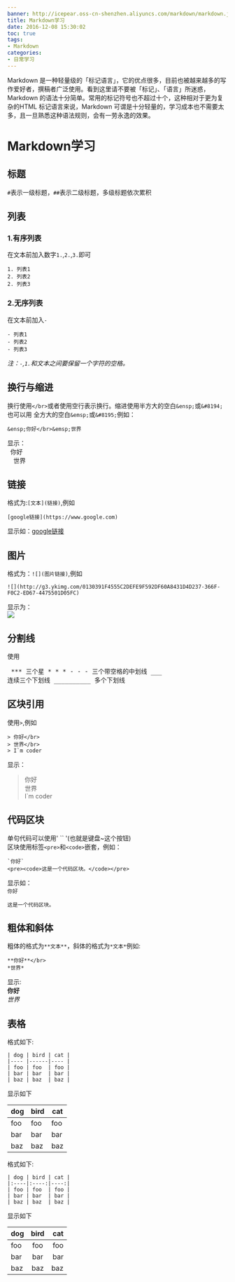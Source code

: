 ```yaml
---
banner: http://icepear.oss-cn-shenzhen.aliyuncs.com/markdown/markdown.jpg
title: Markdown学习
date: 2016-12-08 15:30:02
toc: true
tags: 
- Markdown
categories:
- 日常学习
---
```

Markdown 是一种轻量级的「标记语言」，它的优点很多，目前也被越来越多的写作爱好者，撰稿者广泛使用。看到这里请不要被「标记」、「语言」所迷惑，Markdown 的语法十分简单。常用的标记符号也不超过十个，这种相对于更为复杂的HTML 标记语言来说，Markdown 可谓是十分轻量的，学习成本也不需要太多，且一旦熟悉这种语法规则，会有一劳永逸的效果。
<!--more-->
# Markdown学习
## 标题
  `#`表示一级标题，`##`表示二级标题，多级标题依次累积
## 列表
### 1.有序列表
在文本前加入数字`1.`,`2.`,`3.`即可

    1. 列表1
    2. 列表2
    2. 列表3
### 2.无序列表
在文本前加入`-`

    - 列表1
    - 列表2
    - 列表3
*注：`-`,`1.`和文本之间要保留一个字符的空格。*
## 换行与缩进
换行使用`</br>`或者使用空行表示换行。缩进使用半方大的空白`&ensp;`或`&#8194;`也可以用
全方大的空白`&emsp;`或`&#8195;`例如：
    
    &ensp;你好</br>&emsp;世界
显示：</br>&ensp;你好</br>&emsp;世界
## 链接
格式为:`[文本](链接)`,例如

    [google链接](https://www.google.com)
    
显示如：[google链接](https://www.google.com)
## 图片
格式为：`![](图片链接)`,例如
    
    ![](http://g3.ykimg.com/0130391F4555C2DEFE9F592DF60A8431D4D237-366F-F0C2-ED67-4475501D05FC)
    
显示为：</br>![](http://g3.ykimg.com/0130391F4555C2DEFE9F592DF60A8431D4D237-366F-F0C2-ED67-4475501D05FC)
## 分割线
使用 
    <pre>
    *** 三个星
    * * *
    - - - 三个带空格的中划线
    ___ 连续三个下划线
    __________ 多个下划线
    </pre>
## 区块引用
使用`>`,例如
    
    > 你好</br>
    > 世界</br>
    > I`m coder
显示：
> 你好</br>
> 世界</br>
> I`m coder

## 代码区块
单句代码可以使用' `` '(也就是键盘~这个按钮)</br>
区块使用标签`<pre>`和`<code>`嵌套，例如：
    
    `你好`
    <pre><code>这是一个代码区块。</code></pre>
    
显示如：</br>
    `你好`
    <pre><code>这是一个代码区块。</code></pre>
## 粗体和斜体
粗体的格式为`**文本**`，斜体的格式为`*文本*`例如:
    
    **你好**</br>
    *世界*
显示:</br>
**你好**</br>
*世界*
## 表格
格式如下:
    
    | dog | bird | cat |
    |---- |------|---- |
    | foo | foo  | foo |
    | bar | bar  | bar |
    | baz | baz  | baz |
    
显示如下

| dog | bird | cat |
|---- |------|---- |
| foo | foo  | foo |
| bar | bar  | bar |
| baz | baz  | baz |

格式如下:
    
    | dog | bird | cat |
    |:----|:----:|----:|
    | foo | foo  | foo |
    | bar | bar  | bar |
    | baz | baz  | baz |
    
显示如下

| dog | bird | cat |
|:----|:----:|----:|
| foo | foo  | foo |
| bar | bar  | bar |
| baz | baz  | baz |

 